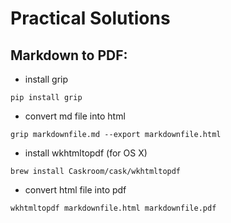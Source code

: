 # Practical Solutions

Markdown to PDF:
----------------

* install grip

`pip install grip`

* convert md file into html

`grip markdownfile.md --export markdownfile.html`

* install wkhtmltopdf (for OS X)

`brew install Caskroom/cask/wkhtmltopdf`

* convert html file into pdf

`wkhtmltopdf markdownfile.html markdownfile.pdf`
